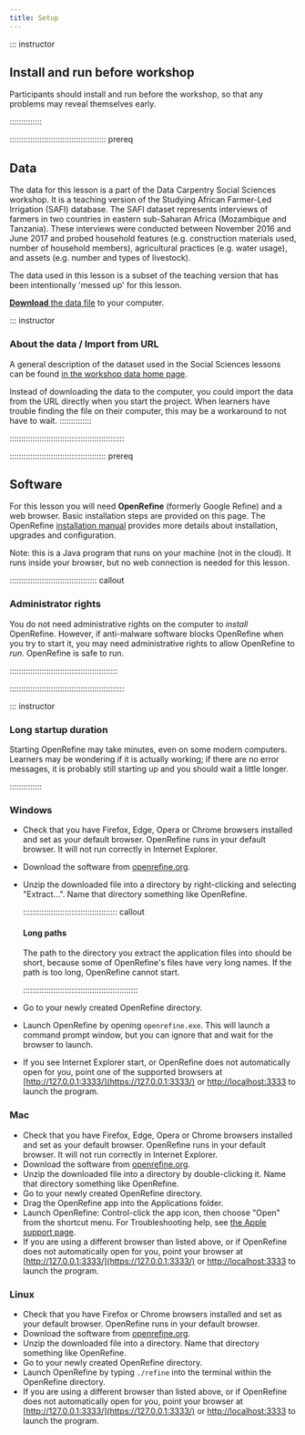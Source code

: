 ```yaml
---
title: Setup
---
```


::: instructor

## Install and run before workshop

Participants should install and run before the workshop, so that any problems
may reveal themselves early.

::::::::::::::

::::::::::::::::::::::::::::::::::::::::::  prereq

## Data

The data for this lesson is a part of the Data Carpentry Social Sciences
workshop. It is a teaching version of the Studying African Farmer-Led
Irrigation (SAFI) database. The SAFI dataset represents interviews of farmers
in two countries in eastern sub-Saharan Africa (Mozambique and Tanzania).
These interviews were conducted between November 2016 and June 2017 and probed
household features (e.g. construction materials used, number of household
members), agricultural practices (e.g. water usage), and assets (e.g. number
and types of livestock).

The data used in this lesson
is a subset of the teaching version that has been intentionally 'messed up'
for this lesson.

[**Download** the data file](https://ndownloader.figshare.com/files/11502815)
to your computer.

::: instructor

### About the data / Import from URL

A general description of the dataset used in the Social Sciences lessons can
be found [in the workshop data home page](https://www.datacarpentry.org/socialsci-workshop/data/).

Instead of downloading the data to the computer, you could import the data from
the URL directly when you start the project.
When learners have trouble finding the file on their computer, this may be a
workaround to not have to wait.
::::::::::::::

::::::::::::::::::::::::::::::::::::::::::::::::::

::::::::::::::::::::::::::::::::::::::::::  prereq

## Software

For this lesson you will need **OpenRefine** (formerly Google Refine) and a
web browser. Basic installation steps are provided on this page.
The OpenRefine [installation manual](https://openrefine.org/docs/manual/installing)
provides more details about installation, upgrades and configuration.

Note: this is a Java program that runs on your machine (not in the cloud).
It runs inside your browser, but no web connection is needed for this lesson.

::::::::::::::::::::::::::::::::::::::  callout

### Administrator rights

You do not need administrative rights on the computer to *install* OpenRefine.
However, if anti-malware software blocks OpenRefine when you try to start it,
you may need administrative rights to allow OpenRefine to *run*.
OpenRefine is safe to run.

:::::::::::::::::::::::::::::::::::::::::::::::

::::::::::::::::::::::::::::::::::::::::::::::::::

::: instructor

### Long startup duration

Starting OpenRefine may take minutes, even on some modern computers.
Learners may be wondering if it is actually working; if there are no error messages,
it is probably still starting up and you should wait a little longer.

::::::::::::::

### Windows

 - Check that you have Firefox, Edge, Opera or Chrome browsers installed and set
   as your default browser. OpenRefine runs in your default browser. It will not
   run correctly in Internet Explorer.
 - Download the software from [openrefine.org](https://openrefine.org).
 - Unzip the downloaded file into a directory by right-clicking and
   selecting "Extract…". Name that directory something like OpenRefine.
   
   :::::::::::::::::::::::::::::::::::::::::  callout
   #### Long paths

   The path to the directory you extract the application files into should be
   short, because some of OpenRefine's files have very long names. If the path is
   too long, OpenRefine cannot start.
   
   ::::::::::::::::::::::::::::::::::::::::::::::::::
   
 - Go to your newly created OpenRefine directory.
 - Launch OpenRefine by opening `openrefine.exe`. This will launch a command prompt window,
   but you can ignore that and wait for the browser to launch.
 - If you see Internet Explorer start, or OpenRefine does not automatically
   open for you, point one of the supported browsers at [http://127.0.0.1:3333/](https://127.0.0.1:3333/) or
   [http://localhost:3333](https://localhost:3333) to launch the program.

### Mac

 - Check that you have Firefox, Edge, Opera or Chrome browsers installed and set as your
   default browser. OpenRefine runs in your default browser. It will not run
   correctly in Internet Explorer.
 - Download the software from [openrefine.org](https://openrefine.org).
 - Unzip the downloaded file into a directory by double-clicking it. Name
   that directory something like OpenRefine.
 - Go to your newly created OpenRefine directory.
 - Drag the OpenRefine app into the Applications folder.
 - Launch OpenRefine: Control-click the app icon, then
   choose "Open" from the shortcut menu. For Troubleshooting help, see
   [the Apple support page](https://support.apple.com/guide/mac-help/open-a-mac-app-from-an-unidentified-developer-mh40616/mac).
 - If you are using a different browser than listed above, or if OpenRefine does not automatically
   open for you, point your browser at [http://127.0.0.1:3333/](https://127.0.0.1:3333/) or
   [http://localhost:3333](https://localhost:3333) to launch the program.

### Linux

 - Check that you have Firefox or Chrome browsers installed and set as your
   default browser. OpenRefine runs in your default browser.
 - Download the software from [openrefine.org](https://openrefine.org).
 - Unzip the downloaded file into a directory. Name that directory something like OpenRefine.
 - Go to your newly created OpenRefine directory.
 - Launch OpenRefine by typing `./refine` into the terminal within the OpenRefine directory.
 - If you are using a different browser than listed above, or if OpenRefine does not automatically
   open for you, point your browser at [http://127.0.0.1:3333/](https://127.0.0.1:3333/) or
   [http://localhost:3333](https://localhost:3333) to launch the program.


